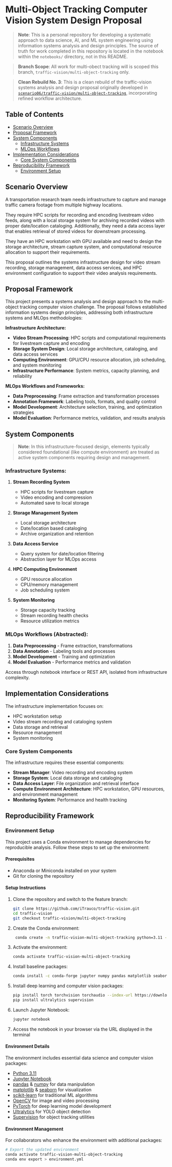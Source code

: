 # Multi-Object Tracking Computer Vision System Design Proposal

> **Note**: This is a personal repository for developing a systematic approach to data science, AI, and ML system engineering using information systems analysis and design principles. The source of truth for work completed in this repository is located in the notebook within the `notebooks/` directory, not in this README.

> **Branch Scope**: All work for multi-obect tracking will is scoped this branch, `traffic-vision/multi-object-tracking` only. 

> **Clean Rebuild No. 3**: This is a clean rebuild of the traffic-vision systems analysis and design proposal originally developed in [`scenario06/traffic-vision/multi-object-tracking`](https://github.com/iTrauco/data-science-sad/tree/scenario06/traffic-vision/multi-object-tracking), incorporating refined workflow architecture.

## Table of Contents
- [Scenario Overview](#scenario-overview)
- [Proposal Framework](#proposal-framework)
- [System Components](#system-components)
  - [Infrastructure Systems](#infrastructure-systems)
  - [MLOps Workflows](#mlops-workflows-abstracted)
- [Implementation Considerations](#implementation-considerations)
  - [Core System Components](#core-system-components)
- [Reproducibility Framework](#reproducibility-framework)
  - [Environment Setup](#environment-setup)

## Scenario Overview
A transportation research team needs infrastructure to capture and manage traffic camera footage from multiple highway locations.

They require HPC scripts for recording and encoding livestream video feeds, along with a local storage system for archiving recorded videos with proper date/location cataloging. Additionally, they need a data access layer that enables retrieval of stored videos for downstream processing.

They have an HPC workstation with GPU available and need to design the storage architecture, stream capture system, and computational resource allocation to support their requirements.

This proposal outlines the systems infrastructure design for video stream recording, storage management, data access services, and HPC environment configuration to support their video analysis requirements.

## Proposal Framework
This project presents a systems analysis and design approach to the multi-object tracking computer vision challenge. The proposal follows established information systems design principles, addressing both infrastructure systems and MLOps methodologies:

**Infrastructure Architecture:**
- **Video Stream Processing**: HPC scripts and computational requirements for livestream capture and encoding
- **Storage System Design**: Local storage architecture, cataloging, and data access services
- **Computing Environment**: GPU/CPU resource allocation, job scheduling, and system monitoring
- **Infrastructure Performance**: System metrics, capacity planning, and reliability

**MLOps Workflows and Frameworks:**
- **Data Preprocessing**: Frame extraction and transformation processes
- **Annotation Framework**: Labeling tools, formats, and quality control
- **Model Development**: Architecture selection, training, and optimization strategies
- **Model Evaluation**: Performance metrics, validation, and results analysis

## System Components

> **Note**: In this infrastructure-focused design, elements typically considered foundational (like compute environment) are treated as active system components requiring design and management.

### Infrastructure Systems:
1. **Stream Recording System**
   - HPC scripts for livestream capture
   - Video encoding and compression
   - Automated save to local storage

2. **Storage Management System**
   - Local storage architecture
   - Date/location based cataloging
   - Archive organization and retention

3. **Data Access Service**
   - Query system for date/location filtering
   - Abstraction layer for MLOps access

4. **HPC Computing Environment**
   - GPU resource allocation
   - CPU/memory management
   - Job scheduling system

5. **System Monitoring**
   - Storage capacity tracking
   - Stream recording health checks
   - Resource utilization metrics

### MLOps Workflows (Abstracted):
1. **Data Preprocessing** - Frame extraction, transformations
2. **Data Annotation** - Labeling tools and processes
3. **Model Development** - Training and optimization
4. **Model Evaluation** - Performance metrics and validation

Access through notebook interface or REST API, isolated from infrastructure complexity.

## Implementation Considerations

The infrastructure implementation focuses on:
- HPC workstation setup
- Video stream recording and cataloging system
- Data storage and retrieval
- Resource management
- System monitoring

### Core System Components

The infrastructure requires these essential components:
- **Stream Manager**: Video recording and encoding system
- **Storage System**: Local data storage and cataloging
- **Data Access Layer**: File organization and retrieval interface
- **Compute Environment Architecture**: HPC workstation, GPU resources, and environment management
- **Monitoring System**: Performance and health tracking

## Reproducibility Framework
### Environment Setup

This project uses a Conda environment to manage dependencies for reproducible analysis. Follow these steps to set up the environment:

#### Prerequisites
- Anaconda or Miniconda installed on your system
- Git for cloning the repository

#### Setup Instructions

1. Clone the repository and switch to the feature branch:
   ```bash
   git clone https://github.com/iTrauco/traffic-vision.git
   cd traffic-vision
   git checkout traffic-vision/multi-object-tracking
   ```

2. Create the Conda environment:
   ```bash
    conda create -n traffic-vision-multi-object-tracking python=3.11 -y

   ```

3. Activate the environment:
   ```bash
   conda activate traffic-vision-multi-object-tracking
   ```

4. Install baseline packages:
   ```bash
   conda install -c conda-forge jupyter numpy pandas matplotlib seaborn scikit-learn opencv -y
   ```

5. Install deep learning and computer vision packages:
   ```bash
   pip install torch torchvision torchaudio --index-url https://download.pytorch.org/whl/cu118
   pip install ultralytics supervision
   ```

6. Launch Jupyter Notebook:
   ```bash
   jupyter notebook
   ```

7. Access the notebook in your browser via the URL displayed in the terminal

#### Environment Details

The environment includes essential data science and computer vision packages:
- [Python 3.11](https://www.python.org/downloads/release/python-3110/)
- [Jupyter Notebook](https://jupyter.org/documentation)
- [pandas](https://pandas.pydata.org/docs/) & [numpy](https://numpy.org/doc/stable/) for data manipulation
- [matplotlib](https://matplotlib.org/stable/index.html) & [seaborn](https://seaborn.pydata.org/) for visualization
- [scikit-learn](https://scikit-learn.org/stable/documentation.html) for traditional ML algorithms
- [OpenCV](https://docs.opencv.org/4.x/) for image and video processing
- [PyTorch](https://pytorch.org/docs/stable/index.html) for deep learning model development
- [Ultralytics](https://docs.ultralytics.com/) for YOLO object detection
- [Supervision](https://supervision.roboflow.com/) for object tracking utilities

#### Environment Management

For collaborators who enhance the environment with additional packages:

```bash
# Export the updated environment
conda activate traffic-vision-multi-object-tracking
conda env export > environment.yml
```